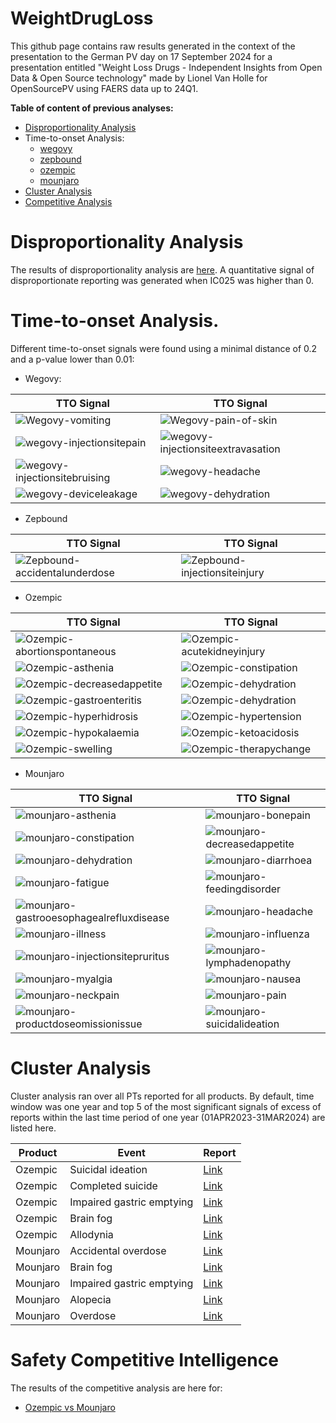 # WeightDrugLoss

This github page contains raw results generated in the context of the presentation to the German PV day on 17 September 2024 for a presentation entitled "Weight Loss Drugs - ​Independent Insights from Open Data & Open Source technology​" made by Lionel Van Holle for OpenSourcePV using FAERS data up to 24Q1. 

**Table of content of previous analyses:**
- [Disproportionality Analysis](#DPA)
- Time-to-onset Analysis:
  - [wegovy](#ttowegovy)
  - [zepbound](#ttozepbound)
  - [ozempic](#ttoozempic)
  - [mounjaro](#ttomounjaro)
- [Cluster Analysis](#Cluster)
- [Competitive Analysis](#competitive)

<a id="DPA"></a>
# Disproportionality Analysis    
The results of disproportionality analysis are [here](https://ospv.github.io/WeightDrugLoss/Disproportionality.html). A quantitative signal of disproportionate reporting was generated when IC025 was higher than 0. 

# Time-to-onset Analysis. 
Different time-to-onset signals were found using a minimal distance of 0.2 and a p-value lower than 0.01:

<a id="ttowegovy"></a>  
* Wegovy:

| TTO Signal | TTO Signal |
|------------|------------|
| ![Wegovy-vomiting](wegovy%20-%20vomiting.png) | ![Wegovy-pain-of-skin](wegovy%20-%20pain%20of%20skin.png) | 
| ![wegovy-injectionsitepain](wegovy%20-%20injection%20site%20pain.png) | ![wegovy-injectionsiteextravasation](wegovy%20-%20injection%20site%20extravasation.png) |
| ![wegovy-injectionsitebruising](wegovy%20-%20injection%20site%20bruising.png) | ![wegovy-headache](wegovy%20-%20headache.png) |
| ![wegovy-deviceleakage](wegovy%20-%20device%20leakage.png) | ![wegovy-dehydration](wegovy%20-%20dehydration.png) |

<a id="ttozepbound"></a>  
* Zepbound

| TTO Signal | TTO Signal |
|------------|------------|
| ![Zepbound-accidentalunderdose](zepbound%20-%20accidental%20underdose.png) | ![Zepbound-injectionsiteinjury](zepbound%20-%20injection%20site%20injury.png) | 
  
<a id="ttoozempic"></a>  
* Ozempic

| TTO Signal | TTO Signal |
|------------|------------|
| ![Ozempic-abortionspontaneous](ozempic%20-%20abortion%20spontaneous.png) | ![Ozempic-acutekidneyinjury](ozempic%20-%20acute%20kidney%20injury.png) | 
| ![Ozempic-asthenia](ozempic%20-%20asthenia.png) | ![Ozempic-constipation](ozempic%20-%20constipation.png) | 
| ![Ozempic-decreasedappetite](ozempic%20-%20decreased%20appetite.png) | ![Ozempic-dehydration](ozempic%20-%20dehydration.png) | 
| ![Ozempic-gastroenteritis](ozempic%20-%20gastroenteritis.png) | ![Ozempic-dehydration](ozempic%20-%20dehydration.png) | 
| ![Ozempic-hyperhidrosis](ozempic%20-%20hyperhidrosis.png) | ![Ozempic-hypertension](ozempic%20-%20hypertension.png) | 
| ![Ozempic-hypokalaemia](ozempic%20-%20hypokalaemia.png) | ![Ozempic-ketoacidosis](ozempic%20-%20ketoacidosis.png) | 
| ![Ozempic-swelling](ozempic%20-%20swelling.png) | ![Ozempic-therapychange](ozempic%20-%20therapy%20change.png) | 


<a id="ttomounjaro"></a>  
* Mounjaro

| TTO Signal | TTO Signal |
|------------|------------|
| ![mounjaro-asthenia](mounjaro%20-%20asthenia.png) | ![mounjaro-bonepain](mounjaro%20-%20bone%20pain.png) | 
| ![mounjaro-constipation](mounjaro%20-%20constipation.png) | ![mounjaro-decreasedappetite](mounjaro%20-%20decreased%20appetite.png) | 
| ![mounjaro-dehydration](mounjaro%20-%20dehydration.png) | ![mounjaro-diarrhoea](mounjaro%20-%20diarrhoea.png) | 
| ![mounjaro-fatigue](mounjaro%20-%20fatigue.png) | ![mounjaro-feedingdisorder](mounjaro%20-%20feeding%20disorder.png) | 
| ![mounjaro-gastrooesophagealrefluxdisease](mounjaro%20-%20gastrooesophageal%20reflux%20disease.png) | ![mounjaro-headache](mounjaro%20-%20headache.png) | 
| ![mounjaro-illness](mounjaro%20-%20illness.png) | ![mounjaro-influenza](mounjaro%20-%20influenza.png) | 
| ![mounjaro-injectionsitepruritus](mounjaro%20-%20injection%20site%20pruritus.png) | ![mounjaro-lymphadenopathy](mounjaro%20-%20lymphadenopathy.png) | 
| ![mounjaro-myalgia](mounjaro%20-%20myalgia.png) | ![mounjaro-nausea](mounjaro%20-%20nausea.png) | 
| ![mounjaro-neckpain](mounjaro%20-%20neck%20pain.png) | ![mounjaro-pain](mounjaro%20-%20pain.png) | 
| ![mounjaro-productdoseomissionissue](mounjaro%20-%20product%20dose%20omission%20issue.png) | ![mounjaro-suicidalideation](mounjaro%20-%20suicidal%20ideation.png) | 

<a id="Cluster"></a>  
# Cluster Analysis

Cluster analysis ran over all PTs reported for all products. 
By default, time window was one year and top 5 of the most significant signals of excess of reports within the last time period of one year (01APR2023-31MAR2024)
are listed here. 

| Product | Event | Report |
|---------|-------|--------|
| Ozempic | Suicidal ideation |  [Link](https://ospv.github.io/WeightDrugLoss/ozempic-cluster-suicidal_ideation.html) |
| Ozempic | Completed suicide |  [Link](https://ospv.github.io/WeightDrugLoss/ozempic-cluster-completed_suicide.html) |
| Ozempic | Impaired gastric emptying |  [Link](https://ospv.github.io/WeightDrugLoss/ozempic-cluster-impaired_gastric_emptying.html) |
| Ozempic | Brain fog |  [Link](https://ospv.github.io/WeightDrugLoss/ozempic-cluster-brain_fog.html) |
| Ozempic | Allodynia |  [Link](https://ospv.github.io/WeightDrugLoss/ozempic-cluster-allodynia.html) |
| Mounjaro | Accidental overdose |  [Link](https://ospv.github.io/WeightDrugLoss/mounjaro-cluster-accidental_overdose.html) |
| Mounjaro | Brain fog |  [Link](https://ospv.github.io/WeightDrugLoss/mounjaro-cluster-brain_fog.html) |
| Mounjaro | Impaired gastric emptying |  [Link](https://ospv.github.io/WeightDrugLoss/mounjaro-cluster-impaired_gastric_emptying.html) |
| Mounjaro | Alopecia |  [Link](https://ospv.github.io/WeightDrugLoss/mounjaro-cluster-alopecia.html) |
| Mounjaro | Overdose |  [Link](https://ospv.github.io/WeightDrugLoss/mounjaro-cluster-overdose.html) |

<a id="competitive"></a>  
# Safety Competitive Intelligence 
The results of the competitive analysis are here for: 
* [Ozempic vs Mounjaro](https://ospv.github.io/WeightDrugLoss/24Q1%20-%20Targetedcompetitive%20-%20ozempic%20vs%20mounjaro.html)

